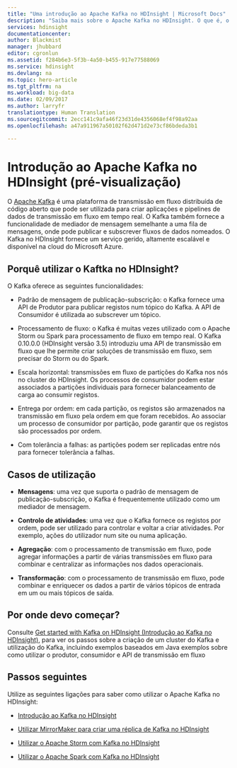 ```yaml
---
title: "Uma introdução ao Apache Kafka no HDInsight | Microsoft Docs"
description: "Saiba mais sobre o Apache Kafka no HDInsight. O que é, o que faz e onde encontrar exemplos e obter informações de introdução."
services: hdinsight
documentationcenter: 
author: Blackmist
manager: jhubbard
editor: cgronlun
ms.assetid: f284b6e3-5f3b-4a50-b455-917e77588069
ms.service: hdinsight
ms.devlang: na
ms.topic: hero-article
ms.tgt_pltfrm: na
ms.workload: big-data
ms.date: 02/09/2017
ms.author: larryfr
translationtype: Human Translation
ms.sourcegitcommit: 2ecc141c9afa46f23d31de4356068ef4f98a92aa
ms.openlocfilehash: a47a911967a50102f62d471d2e73cf86bdeda3b1

---
```

# <a name="introducing-apache-kafka-on-hdinsight-preview"></a>Introdução ao Apache Kafka no HDInsight (pré-visualização)

O [Apache Kafka](https://kafka.apache.org) é uma plataforma de transmissão em fluxo distribuída de código aberto que pode ser utilizada para criar aplicações e pipelines de dados de transmissão em fluxo em tempo real. O Kafka também fornece a funcionalidade de mediador de mensagem semelhante a uma fila de mensagens, onde pode publicar e subscrever fluxos de dados nomeados. O Kafka no HDInsight fornece um serviço gerido, altamente escalável e disponível na cloud do Microsoft Azure.

## <a name="why-use-kafka-on-hdinsight"></a>Porquê utilizar o Kaftka no HDInsight?

O Kafka oferece as seguintes funcionalidades:

* Padrão de mensagem de publicação-subscrição: o Kafka fornece uma API de Produtor para publicar registos num tópico do Kafka. A API de Consumidor é utilizada ao subscrever um tópico.

* Processamento de fluxo: o Kafka é muitas vezes utilizado com o Apache Storm ou Spark para processamento de fluxo em tempo real. O Kafka 0.10.0.0 (HDInsight versão 3.5) introduziu uma API de transmissão em fluxo que lhe permite criar soluções de transmissão em fluxo, sem precisar do Storm ou do Spark.

* Escala horizontal: transmissões em fluxo de partições do Kafka nos nós no cluster do HDInsight. Os processos de consumidor podem estar associados a partições individuais para fornecer balanceamento de carga ao consumir registos.

* Entrega por ordem: em cada partição, os registos são armazenados na transmissão em fluxo pela ordem em que foram recebidos. Ao associar um processo de consumidor por partição, pode garantir que os registos são processados por ordem.

* Com tolerância a falhas: as partições podem ser replicadas entre nós para fornecer tolerância a falhas.

## <a name="use-cases"></a>Casos de utilização

* **Mensagens**: uma vez que suporta o padrão de mensagem de publicação-subscrição, o Kafka é frequentemente utilizado como um mediador de mensagem.

* **Controlo de atividades**: uma vez que o Kafka fornece os registos por ordem, pode ser utilizado para controlar e voltar a criar atividades. Por exemplo, ações do utilizador num site ou numa aplicação.

* **Agregação**: com o processamento de transmissão em fluxo, pode agregar informações a partir de várias transmissões em fluxo para combinar e centralizar as informações nos dados operacionais.

* **Transformação**: com o processamento de transmissão em fluxo, pode combinar e enriquecer os dados a partir de vários tópicos de entrada em um ou mais tópicos de saída.

## <a name="where-do-i-start"></a>Por onde devo começar?

Consulte [Get started with Kafka on HDInsight (Introdução ao Kafka no HDInsight)](hdinsight-apache-kafka-get-started.md), para ver os passos sobre a criação de um cluster do Kafka e utilização do Kafka, incluindo exemplos baseados em Java exemplos sobre como utilizar o produtor, consumidor e API de transmissão em fluxo

## <a name="next-steps"></a>Passos seguintes

Utilize as seguintes ligações para saber como utilizar o Apache Kafka no HDInsight:

* [Introdução ao Kafka no HDInsight](hdinsight-apache-kafka-get-started.md)

* [Utilizar MirrorMaker para criar uma réplica de Kafka no HDInsight](hdinsight-apache-kafka-mirroring.md)

* [Utilizar o Apache Storm com Kafka no HDInsight](hdinsight-apache-storm-with-kafka.md)

* [Utilizar o Apache Spark com Kafka no HDInsight](hdinsight-apache-spark-with-kafka.md)




<!--HONumber=Feb17_HO2-->


